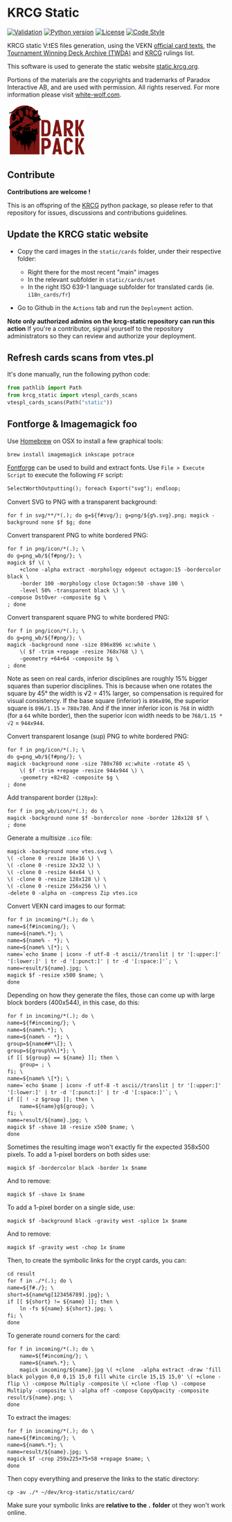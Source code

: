 # KRCG Static

[![Validation](https://github.com/lionel-panhaleux/krcg-static/actions/workflows/validation.yml/badge.svg)](https://github.com/lionel-panhaleux/krcg-static/actions/workflows/validation.yml)
[![Python version](https://img.shields.io/badge/python-3.11-blue)](https://www.python.org/downloads/)
[![License](https://img.shields.io/badge/License-MIT-blue)](https://opensource.org/licenses/MIT)
[![Code Style](https://img.shields.io/badge/code%20style-black-black)](https://github.com/psf/black)

KRCG static V:tES files generation, using
the VEKN [official card texts](http://www.vekn.net/card-lists),
the [Tournament Winning Deck Archive (TWDA)](http://www.vekn.fr/decks/twd.htm) and
[KRCG](https://github.com/lionel-panhaleux/krcg) rulings list.

This software is used to generate the static website [static.krcg.org](https://static.krcg.org).

Portions of the materials are the copyrights and trademarks of Paradox Interactive AB,
and are used with permission. All rights reserved.
For more information please visit [white-wolf.com](http://www.white-wolf.com).

![Dark Pack](dark-pack.png)

## Contribute

**Contributions are welcome !**

This is an offspring of the [KRCG](https://github.com/lionel-panhaleux/krcg)
python package, so please refer to that repository for issues, discussions
and contributions guidelines.

## Update the KRCG static website

-   Copy the card images in the `static/cards` folder, under their respective folder:
    + Right there for the most recent "main" images
    + In the relevant subfolder in `static/cards/set`
    + In the right ISO 639-1 language subfolder for translated cards (ie. `i18n_cards/fr`)

-   Go to Github in the `Actions` tab and run the `Deployment` action.

**Note only authorized admins on the krcg-static repository can run this action**
If you're a contributor, signal yourself to the repository administrators so they
can review and authorize your deployment.

## Refresh cards scans from vtes.pl

It's done manually, run the following python code:

```python
from pathlib import Path
from krcg_static import vtespl_cards_scans
vtespl_cards_scans(Path("static"))
```

## Fontforge & Imagemagick foo

Use [Homebrew](https://brew.sh) on OSX to install a few graphical tools:

```
brew install imagemagick inkscape potrace
```

[Fontforge](https://fontforge.org) can be used to build and extract fonts.
Use `File > Execute Script` to execute the following `FF` script:

```txt
SelectWorthOutputting(); foreach Export("svg"); endloop;
```

Convert SVG to PNG with a transparent background:

```shell
for f in svg/**/*(.); do g=${f#svg/}; g=png/${g%.svg}.png; magick -background none $f $g; done
```

Convert transparent PNG to white bordered PNG:

```shell
for f in png/icon/*(.); \
do g=png_wb/${f#png/}; \
magick $f \( \
    +clone -alpha extract -morphology edgeout octagon:15 -bordercolor black \
    -border 100 -morphology close Octagon:50 -shave 100 \
    -level 50% -transparent black \) \
-compose DstOver -composite $g \
; done
```

Convert transparent square PNG to white bordered PNG:

```shell
for f in png/icon/*(.); \
do g=png_wb/${f#png/}; \
magick -background none -size 896x896 xc:white \
    \( $f -trim +repage -resize 768x768 \) \
    -geometry +64+64 -composite $g \
; done
```

Note as seen on real cards, inferior disciplines are roughly 15% bigger squares than superior disciplines.
This is because when one rotates the square by 45° the width is √2 = 41% larger,
so compensation is required for visual consistency.
If the base square (inferior) is `896x896`, the superior square is `896/1.15` = `780x780`.
And if the inner inferior icon is `768` in width (for a `64` white border),
then the superior icon width needs to be `768/1.15 * √2` = `944x944`.

Convert transparent losange (sup) PNG to white bordered PNG:

```shell
for f in png/icon/*(.); \
do g=png_wb/${f#png/}; \
magick -background none -size 780x780 xc:white -rotate 45 \
    \( $f -trim +repage -resize 944x944 \) \
    -geometry +82+82 -composite $g \
; done
```

Add transparent border (`128px`):

```shell
for f in png_wb/icon/*(.); do \
magick -background none $f -bordercolor none -border 128x128 $f \
; done
```

Generate a multisize `.ico` file:

```shell
magick -background none vtes.svg \
\( -clone 0 -resize 16x16 \) \
\( -clone 0 -resize 32x32 \) \
\( -clone 0 -resize 64x64 \) \
\( -clone 0 -resize 128x128 \) \
\( -clone 0 -resize 256x256 \) \
-delete 0 -alpha on -compress Zip vtes.ico     
```

Convert VEKN card images to our format:

```shell
for f in incoming/*(.); do \
name=${f#incoming/}; \
name=${name%.*}; \
name=${name% - *}; \
name=${name% \[*}; \
name=`echo $name | iconv -f utf-8 -t ascii//translit | tr '[:upper:]' '[:lower:]' | tr -d '[:punct:]' | tr -d '[:space:]'`; \
name=result/${name}.jpg; \
magick $f -resize x500 $name; \
done
```

Depending on how they generate the files, those can come up with large block borders (400x544), in this case, do this:

```shell
for f in incoming/*(.); do \
name=${f#incoming/}; \
name=${name%.*}; \
name=${name% - *}; \
group=${name##*\[}; \
group=${group%%\]*}; \
if [[ ${group} == ${name} ]]; then \
    group= ; \
fi; \
name=${name% \[*}; \
name=`echo $name | iconv -f utf-8 -t ascii//translit | tr '[:upper:]' '[:lower:]' | tr -d '[:punct:]' | tr -d '[:space:]'`; \
if [[ ! -z $group ]]; then \
    name=${name}g${group}; \
fi; \
name=result/${name}.jpg; \
magick $f -shave 18 -resize x500 $name; \
done
```

Sometimes the resulting image won't exactly fir the expected 358x500 pixels.
To add a 1-pixel borders on both sides use:
```shell
magick $f -bordercolor black -border 1x $name
````

And to remove:
```shell
magick $f -shave 1x $name
````

To add a 1-pixel border on a single side, use:
```shell
magick $f -background black -gravity west -splice 1x $name
````

And to remove:
```shell
magick $f -gravity west -chop 1x $name
````

Then, to create the symbolic links for the crypt cards, you can:

```shell
cd result
for f in ./*(.); do \
name=${f#./}; \
short=${name%g[123456789].jpg}; \
if [[ ${short} != ${name} ]]; then \
    ln -fs ${name} ${short}.jpg; \
fi; \
done
```

To generate round corners for the card:

```shell
for f in incoming/*(.); do \
    name=${f#incoming/}; \
    name=${name%.*}; \
    magick incoming/${name}.jpg \( +clone  -alpha extract -draw 'fill black polygon 0,0 0,15 15,0 fill white circle 15,15 15,0' \( +clone -flip \) -compose Multiply -composite \( +clone -flop \) -compose Multiply -composite \) -alpha off -compose CopyOpacity -composite result/${name}.png; \
done
```

To extract the images:

```shell
for f in incoming/*(.); do \
name=${f#incoming/}; \
name=${name%.*}; \
name=result/${name}.jpg; \
magick $f -crop 259x225+75+58 +repage $name; \
done
```

Then copy everything and preserve the links to the static directory:

```shell
cp -av ./* ~/dev/krcg-static/static/card/
```

Make sure your symbolic links are **relative to the `.` folder**  ot they won't work online.
